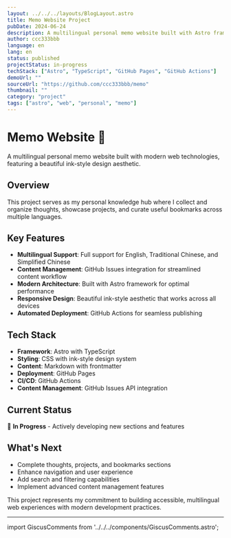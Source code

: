 ```yaml
---
layout: ../../../layouts/BlogLayout.astro
title: Memo Website Project
pubDate: 2024-06-24
description: A multilingual personal memo website built with Astro framework
author: ccc333bbb
language: en
lang: en
status: published
projectStatus: in-progress
techStack: ["Astro", "TypeScript", "GitHub Pages", "GitHub Actions"]
demoUrl: ""
sourceUrl: "https://github.com/ccc333bbb/memo"
thumbnail: ""
category: "project"
tags: ["astro", "web", "personal", "memo"]
---
```


# Memo Website 🚀

A multilingual personal memo website built with modern web technologies, featuring a beautiful ink-style design aesthetic.

## Overview

This project serves as my personal knowledge hub where I collect and organize thoughts, showcase projects, and curate useful bookmarks across multiple languages.

## Key Features

- **Multilingual Support**: Full support for English, Traditional Chinese, and Simplified Chinese
- **Content Management**: GitHub Issues integration for streamlined content workflow
- **Modern Architecture**: Built with Astro framework for optimal performance
- **Responsive Design**: Beautiful ink-style aesthetic that works across all devices
- **Automated Deployment**: GitHub Actions for seamless publishing

## Tech Stack

- **Framework**: Astro with TypeScript
- **Styling**: CSS with ink-style design system
- **Content**: Markdown with frontmatter
- **Deployment**: GitHub Pages
- **CI/CD**: GitHub Actions
- **Content Management**: GitHub Issues API integration

## Current Status

🔨 **In Progress** - Actively developing new sections and features

## What's Next

- Complete thoughts, projects, and bookmarks sections
- Enhance navigation and user experience
- Add search and filtering capabilities
- Implement advanced content management features

This project represents my commitment to building accessible, multilingual web experiences with modern development practices.

---

import GiscusComments from '../../../components/GiscusComments.astro';

<GiscusComments />